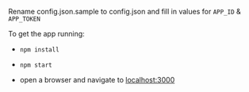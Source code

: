 Rename config.json.sample to config.json and fill in values for `APP_ID` & `APP_TOKEN`

To get the app running:

* `npm install`

* `npm start`

* open a browser and navigate to [localhost:3000](http://localhost:3000)
